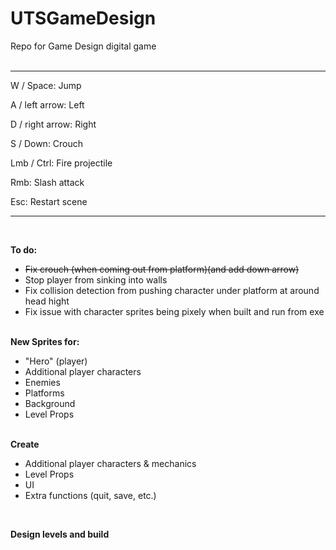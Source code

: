 # UTSGameDesign
Repo for Game Design digital game
<br>
<br>
<hr>

W / Space:        Jump

A / left arrow:   Left

D / right arrow:  Right

S / Down:         Crouch

Lmb / Ctrl:       Fire projectile

Rmb:              Slash attack

Esc:              Restart scene

<hr>
<br>

<b>To do:</b>
<ul>
  <li><s>Fix crouch (when coming out from platform)(and add down arrow)</s></li>
   
  <li>Stop player from sinking into walls</li>
  
  <li>Fix collision detection from pushing character under platform at around head hight</li>
  
  <li>Fix issue with character sprites being pixely when built and run from exe</li>
</ul>
  
<br>
  <b>New Sprites for:</b>
  <ul>
    <li>"Hero" (player)</li>
    <li>Additional player characters</li>
    <li>Enemies</li>
    <li>Platforms</li>
    <li>Background</li>
    <li>Level Props</li>
  </ul>
    
<br>    
  <b>Create</b>
  <ul>
    <li>Additional player characters & mechanics</li>
    <li>Level Props</li>
    <li>UI</li>
    <li>Extra functions (quit, save, etc.)</li>
  </ul>
<br>

<b>Design levels and build</b>
